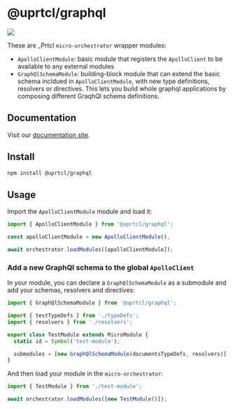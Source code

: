 # @uprtcl/graphql

[![](https://img.shields.io/npm/v/@uprtcl/graphql)](https://www.npmjs.com/package/@uprtcl/graphql)

These are \_Prtcl `micro-orchestrator` wrapper modules:

- `ApolloClientModule`: basic module that registers the `ApolloClient` to be available to any external modules
- `GraphQlSchemaModule`: building-block module that can extend the basic schema incldued in `ApolloClientModule`, with new type definitions, resolvers or directives. This lets you build whole graphql applications by composing different GraqhQl schema definitions.

## Documentation

Visit our [documentation site](https://uprtcl.github.io/js-uprtcl).

## Install

```bash
npm install @uprtcl/graphql
```

## Usage

Import the `ApolloClientModule` module and load it:

```ts
import { ApolloClientModule } from '@uprtcl/graphql';

const apolloClientModule = new ApolloClientModule(),

await orchestrator.loadModules([apolloClientModule]);
```

### Add a new GraphQl schema to the global `ApolloClient`

In your module, you can declare a `GraphQlSchemaModule` as a submodule and add your schemas, resolvers and directives:

```ts
import { GraphQlSchemaModule } from '@uprtcl/graphql';

import { testTypeDefs } from './typeDefs';
import { resolvers } from './resolvers';

export class TestModule extends MicroModule {
  static id = Symbol('test-module');

  submodules = [new GraphQlSchemaModule(documentsTypeDefs, resolvers)];
}
```

And then load your module in the `micro-orchestrator`:

```ts
import { TestModule } from './test-module';

await orchestrator.loadModules([new TestModule()]);
```

